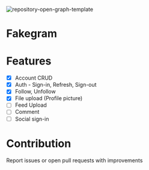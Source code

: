 ![repository-open-graph-template](https://user-images.githubusercontent.com/40394063/182028559-6e115af2-e1c4-4fd3-afa0-b2e10501a66f.png)

# Fakegram

# Features

- [x] Account CRUD
- [x] Auth - Sign-in, Refresh, Sign-out
- [x] Follow, Unfollow
- [x] File upload (Profile picture)
- [ ] Feed Upload
- [ ] Comment
- [ ] Social sign-in

# Contribution

Report issues or open pull requests with improvements  

